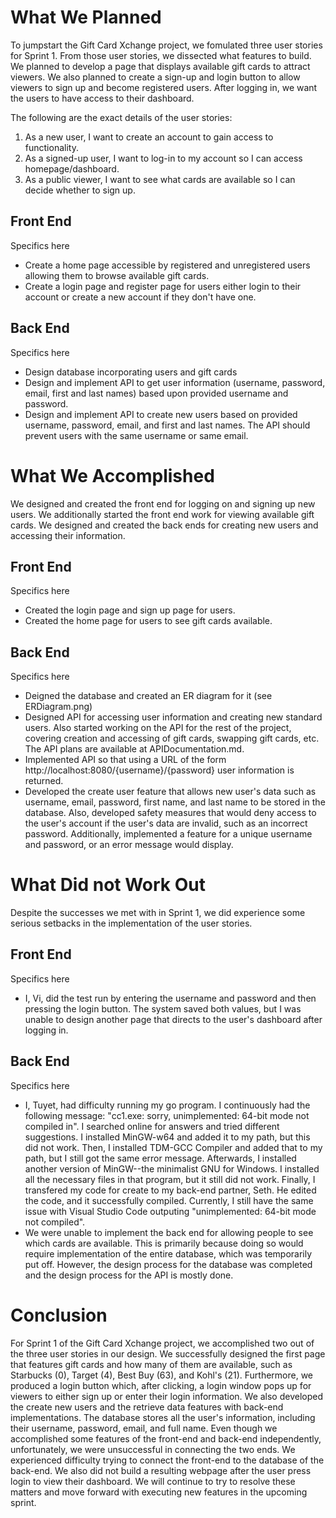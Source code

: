 # What We Planned

To jumpstart the Gift Card Xchange project, we fomulated three user stories for Sprint 1. From those user stories, we dissected what features to build. We planned to develop a page that displays available gift cards to attract viewers. We also planned to create a sign-up and login button to allow viewers to sign up and become registered users. After logging in, we want the users to have access to their dashboard. 

The following are the exact details of the user stories:
1. As a new user, I want to create an account to gain access to functionality.
2. As a signed-up user, I want to log-in to my account so I can access homepage/dashboard.
3. As a public viewer, I want to see what cards are available so I can decide whether to sign up.

## Front End

Specifics here
* Create a home page accessible by registered and unregistered users allowing them to browse available gift cards.
* Create a login page and register page for users either login to their account or create a new account if they don't have one.

## Back End

Specifics here
* Design database incorporating users and gift cards
* Design and implement API to get user information (username, password, email, first and last names) based upon provided username and password.
* Design and implement API to create new users based on provided username, password, email, and first and last names. The API should prevent users with the same username or same email.

# What We Accomplished

We designed and created the front end for logging on and signing up new users. We additionally started the front end work for viewing available gift cards. We designed and created the back ends for creating new users and accessing their information.

## Front End

Specifics here
* Created the login page and sign up page for users.
* Created the home page for users to see gift cards available.

## Back End

Specifics here
* Deigned the database and created an ER diagram for it (see ERDiagram.png)
* Designed API for accessing user information and creating new standard users. Also started working on the API for the rest of the project, covering creation and accessing of gift cards, swapping gift cards, etc. The API plans are available at APIDocumentation.md.
* Implemented API so that using a URL of the form http://localhost:8080/{username}/{password} user information is returned.
* Developed the create user feature that allows new user's data such as username, email, password, first name, and last name to be stored in the database. Also, developed safety measures that would deny access to the user's account if the user's data are invalid, such as an incorrect password. Additionally, implemented a feature for a unique username and password, or an error message would display.

# What Did not Work Out

Despite the successes we met with in Sprint 1, we did experience some serious setbacks in the implementation of the user stories.

## Front End

Specifics here
* I, Vi, did the test run by entering the username and password and then pressing the login button. The system saved both values, but I was unable to design another page that directs to the user's dashboard after logging in. 

## Back End

Specifics here
* I, Tuyet, had difficulty running my go program. I continuously had the following message: "cc1.exe: sorry, unimplemented: 64-bit mode not compiled in". I searched online for answers and tried different suggestions. I installed MinGW-w64 and added it to my path, but this did not work. Then, I installed TDM-GCC Compiler and added that to my path, but I still got the same error message. Afterwards, I installed another version of MinGW--the minimalist GNU for Windows. I installed all the necessary files in that program, but it still did not work. Finally, I transfered my code for create to my back-end partner, Seth. He edited the code, and it successfully compiled. Currently, I still have the same issue with Visual Studio Code outputing "unimplemented: 64-bit mode not compiled".
* We were unable to implement the back end for allowing people to see which cards are available. This is primarily because doing so would require implementation of the entire database, which was temporarily put off. However, the design process for the database was completed and the design process for the API is mostly done.

# Conclusion
For Sprint 1 of the Gift Card Xchange project, we accomplished two out of the three user stories in our design. We successfully designed the first page that features gift cards and how many of them are available, such as Starbucks (0), Target (4), Best Buy (63), and Kohl's (21). Furthermore, we produced a login button which, after clicking, a login window pops up for viewers to either sign up or enter their login information. We also developed the create new users and the retrieve data features with back-end implementations. The database stores all the user's information, including their username, password, email, and full name. Even though we accomplished some features of the front-end and back-end independently, unfortunately, we were unsuccessful in connecting the two ends. We experienced difficulty trying to connect the front-end to the database of the back-end. We also did not build a resulting webpage after the user press login to view their dashboard. We will continue to try to resolve these matters and move forward with executing new features in the upcoming sprint. 
